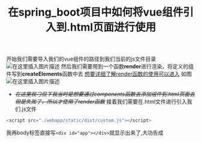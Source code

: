 ﻿---
title: 在spring_boot项目中如何将vue组件引入到.html页面进行使用
tags: 
- spring_boot
- webpack
categories:
- webpack
- 工具
---
开始我们需要导入我们的vue组件的路径到我们当前的js文件目录
![在这里插入图片描述](https://img-blog.csdnimg.cn/20200619103950152.png)
然后我们需要用到一个函数**render**进行渲染，将定义的组件写到**createElements**函数中去
[想要详细了解render函数的使用可以进入](https://segmentfault.com/a/1190000010913794?utm_source=tag-newest)
如图
![在这里插入图片描述](https://img-blog.csdnimg.cn/2020061910451966.png?x-oss-process=image/watermark,type_ZmFuZ3poZW5naGVpdGk,shadow_10,text_aHR0cHM6Ly9ibG9nLmNzZG4ubmV0L3dlaXhpbl80MDgwODY2OA==,size_16,color_FFFFFF,t_70)
<!--more-->
 - ~~*在这里我刁侃下我当时是想要通过components函数去添加组件到.html页面去但是失败了，所以才使用了render函数*~~
接着我们需要在.html文件进行引入我们.js文件

```bash
<script src="./webapp/static/dist/custom.js"></script>
```
我再body标签直接写`<div id="app"></div>`就显示出来了,大功告成
